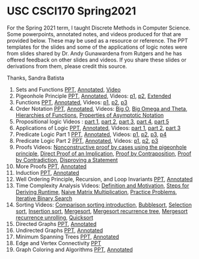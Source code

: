 # USC CSCI170 Spring2021

For the Spring 2021 term, I taught Discrete Methods in Computer Science. Some powerpoints, annotated notes, and videos produced for that are provided below. These may be used as a resource or reference. The PPT templates for the slides and some of the applications of logic notes were from slides shared by Dr. Andy Gunawardena from Rutgers and he has offered feedback on other slides and videos. If you share these slides or derivations from them, please credit this source. 

Thanks, Sandra Batista

1. Sets and Functions [PPT](Slides/CSCI170_sp21_L2_Sets_functions.pptx), [Annotated](Annotated_slides/CSCI170_sp21_L2_Sets_functions_annotated.pdf), [Video](https://youtu.be/0edKTYqt0ck)
2. Pigeonhole Principle [PPT](Slides/PHP.pptx), [Annotated](Annotated_slides/PHP_video_annotated.pdf), Videos: [p1](https://youtu.be/qPAN-CDGM64), [p2](https://youtu.be/lRvYpKoeUvQ), [Extended](https://youtu.be/Mkp0d8Xve6k) 
3. Functions [PPT](Slides/functions.pptx), [Annotated](Annotated_slides/functions_video_annotated.pdf), Videos: [p1](https://youtu.be/KtZMVIlReC), [p2](https://youtu.be/JKslzT8KRGA), [p3](https://youtu.be/pllCIjewRko)
4. Order Notation [PPT](Slides/order_notation.pptx), [Annotated](Annotated_slides/order_notation_annotated.pdf), Videos: [Big O](https://youtu.be/ULZuyv_NO2g), [Big Omega and Theta](https://youtu.be/l-X2EMvTLDY), [Hierarchies of Functions](https://youtu.be/691PNdtZ-fE), [Properties of Asymptotic Notation](https://youtu.be/dk6MZ_wa_pY)
5. Propositional logic Videos : [part 1](https://www.dropbox.com/s/odxadq6u6tspeu8/Propositional_logic_1.MP4?dl=0), [part 2](https://www.dropbox.com/s/8wtktz7xtbafc6i/Propositional_logic_2.MP4?dl=0), [part 3](https://www.dropbox.com/s/24jnru1yq6dc6rb/Propositional_logic_3.mp4?dl=0), [part 4](https://www.dropbox.com/s/b5chwrbixz317pa/Propositional_logic_4.MP4?dl=0), [part 5](https://www.dropbox.com/s/szs12is3vgkrj0i/Propositional_logic_5.MP4?dl=0)
6. Applications of Logic [PPT](Slides/logic_applications.pptx), [Annotated](Annotated_slides/logic_applications_annotated.pdf),  Videos: [part 1](https://youtu.be/d4xi5ZPDmTc), [part 2](https://youtu.be/coBn48Jfrek), [part 3](https://youtu.be/NhqK23GvHvY) 
7. Predicate Logic Part 1 [PPT](https://github.com/sandra-teaching/USC_CSCI170_Spring2021/blob/main/Slides/CSCI170_predicate_logic_p1_sp21.pptx), [Annotated](https://github.com/sandra-teaching/USC_CSCI170_Spring2021/blob/main/Annotated_slides/CSCI170_predicate_logic_p1_sp21_annotated.pdf), Videos:  [p1](https://youtu.be/oIrzScPE_20), [p2](https://youtu.be/nHDrd-S4HU4), [p3](https://youtu.be/RxZl5Ve-6is), [p4](https://youtu.be/3KwEelaeHoo)
8. Predicate Logic Part 2 [PPT](https://github.com/sandra-teaching/USC_CSCI170_Spring2021/blob/main/Slides/CSCI170_predicate_logic_p2_sp21.pptx), [Annotated](https://github.com/sandra-teaching/USC_CSCI170_Spring2021/blob/main/Annotated_slides/CSCI170_predicate_logic_p2_sp21_annotated.pdf), Videos: [p1](https://youtu.be/6o19Oo9CX30), [p2](https://youtu.be/ou1Jj8t2R0Q), [p3](https://youtu.be/xWohjOGvrZw)
9. Proofs Videos: [Nonconstructive proof by cases using the pigeonhole principle](https://youtu.be/wPcnDPcI6kE), [Direct Proof of an Implication](https://youtu.be/AIz4I0jMhQA), [Proof by Contraposition](https://youtu.be/4Dxsyu0YaLs), [Proof by Contradiction](https://youtu.be/Qy08PAQvFn8), [Disproving a Statement](https://youtu.be/nfhEER17C1M)
10. More Proofs [PPT](https://github.com/sandra-teaching/USC_CSCI170_Spring2021/blob/main/Slides/More_proofs_sp21.pptx), [Annotated](https://github.com/sandra-teaching/USC_CSCI170_Spring2021/blob/main/Annotated_slides/More_proofs_sp21_annotated.pdf)
11. Induction [PPT](https://github.com/sandra-teaching/USC_CSCI170_Spring2021/blob/main/Slides/CSCI170_sp21_Induction.pptx), [Annotated](https://github.com/sandra-teaching/USC_CSCI170_Spring2021/blob/main/Annotated_slides/CSCI170_sp21_Induction_annotated.pdf)
12. Well Ordering Principle, Recursion, and Loop Invariants [PPT](https://github.com/sandra-teaching/USC_CSCI170_Spring2021/blob/main/Slides/CSCI170_sp21_recursion_wop.pptx),  [Annotated](https://github.com/sandra-teaching/USC_CSCI170_Spring2021/blob/main/Annotated_slides/CSCI170_sp21_recursion_wop_annotated.pdf)
13. Time Complexity Analysis Videos: [Definition and Motivation](https://youtu.be/GFA8SwOEKgk), [Steps for Deriving Runtime](https://youtu.be/HPQH7W6P3I8), [Naive Matrix Multiplication](https://youtu.be/bxaWAje_g74), [Practice Problems](https://youtu.be/933LdNF4SVk), [Iterative Binary Search](https://youtu.be/6Q4wDZ3kCOQ)
14. Sorting Videos: [Comparison sorting introduction](https://youtu.be/nPnWLFcEpgo), [Bubblesort](https://youtu.be/TTDehPcJoSg), [Selection sort](https://youtu.be/1UodhiYcTlU),  [Insertion sort](https://youtu.be/FTFK_dr90Vc), [Mergesort](https://youtu.be/i2jTYQsu6dY), [Mergesort recurrence tree](https://youtu.be/p7jPzAU1keE), [Mergesort recurrence unrolling](https://youtu.be/h-h7j_gMaFY), [Quicksort](https://youtu.be/4ax9O_oihpE)
15. Directed Graphs [PPT](https://github.com/sandra-teaching/USC_CSCI170_Spring2021/blob/main/Slides/CSCI170_sp21_Graph_Theory.pptx), [Annotated](https://github.com/sandra-teaching/USC_CSCI170_Spring2021/blob/main/Annotated_slides/CSCI170_sp21_Graph_Theory_annotated.pdf)
16. Undirected Graphs [PPT](https://github.com/sandra-teaching/USC_CSCI170_Spring2021/blob/main/Slides/CSCI170_sp21_Undirected_Graphs.pptx), [Annotated](https://github.com/sandra-teaching/USC_CSCI170_Spring2021/blob/main/Annotated_slides/CSCI170_sp21_Undirected_Graphs.pdf)
17. Minimum Spanning Trees [PPT](https://github.com/sandra-teaching/USC_CSCI170_Spring2021/blob/main/Slides/CSCI170_sp21_MSTs.pptx), [Annotated](https://github.com/sandra-teaching/USC_CSCI170_Spring2021/blob/main/Annotated_slides/CSCI170_sp21_MSTs_annotated.pdf)
18. Edge and Vertex Connectivity [PPT](https://github.com/sandra-teaching/USC_CSCI170_Spring2021/blob/main/Slides/CSCI170_sp21_connectivity.pptx)
19. Graph Coloring and Algorithms [PPT](https://github.com/sandra-teaching/USC_CSCI170_Spring2021/blob/main/Slides/CSCI170_sp21_coloring_algorithms.pptx), [Annotated](https://github.com/sandra-teaching/USC_CSCI170_Spring2021/blob/main/Annotated_slides/CSCI170_sp21_coloring_algorithms_annotated.pdf)

